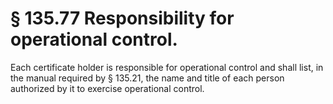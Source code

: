 # § 135.77   Responsibility for operational control.

Each certificate holder is responsible for operational control and shall list, in the manual required by § 135.21, the name and title of each person authorized by it to exercise operational control. 




